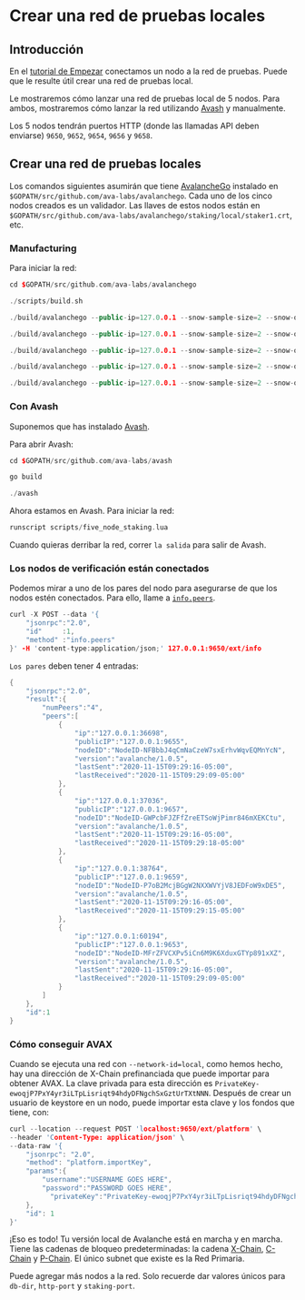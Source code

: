 # Crear una red de pruebas locales

## Introducción

En el [tutorial de Empezar](https://avalanche.gitbook.io/avalanche/build/getting-started) conectamos un nodo a la red de pruebas. Puede que le resulte útil crear una red de pruebas local.

Le mostraremos cómo lanzar una red de pruebas local de 5 nodos. Para ambos, mostraremos cómo lanzar la red utilizando [Avash](https://avalanche.gitbook.io/avalanche/build/tools/avash) y manualmente.

Los 5 nodos tendrán puertos HTTP \(donde las llamadas API deben enviarse\) `9650`, `9652`, `9654`, `9656` y `9658`.

## Crear una red de pruebas locales

Los comandos siguientes asumirán que tiene [AvalancheGo](https://avalanche.gitbook.io/avalanche/build/getting-started#download-avalanchego) instalado en `$GOPATH/src/github.com/ava-labs/avalanchego`. Cada uno de los cinco nodos creados es un validador. Las llaves de estos nodos están en `$GOPATH/src/github.com/ava-labs/avalanchego/staking/local/staker1.crt`, etc.

### Manufacturing

Para iniciar la red:

```cpp
cd $GOPATH/src/github.com/ava-labs/avalanchego
```

```cpp
./scripts/build.sh
```

```cpp
./build/avalanchego --public-ip=127.0.0.1 --snow-sample-size=2 --snow-quorum-size=2 --http-port=9650 --staking-port=9651 --db-dir=db/node1 --staking-enabled=true --network-id=local --bootstrap-ips= --staking-tls-cert-file=$(pwd)/staking/local/staker1.crt --staking-tls-key-file=$(pwd)/staking/local/staker1.key
```

```cpp
./build/avalanchego --public-ip=127.0.0.1 --snow-sample-size=2 --snow-quorum-size=2 --http-port=9652 --staking-port=9653 --db-dir=db/node2 --staking-enabled=true --network-id=local --bootstrap-ips=127.0.0.1:9651 --bootstrap-ids=NodeID-7Xhw2mDxuDS44j42TCB6U5579esbSt3Lg --staking-tls-cert-file=$(pwd)/staking/local/staker2.crt --staking-tls-key-file=$(pwd)/staking/local/staker2.key
```

```cpp
./build/avalanchego --public-ip=127.0.0.1 --snow-sample-size=2 --snow-quorum-size=2 --http-port=9654 --staking-port=9655 --db-dir=db/node3 --staking-enabled=true --network-id=local --bootstrap-ips=127.0.0.1:9651 --bootstrap-ids=NodeID-7Xhw2mDxuDS44j42TCB6U5579esbSt3Lg --staking-tls-cert-file=$(pwd)/staking/local/staker3.crt --staking-tls-key-file=$(pwd)/staking/local/staker3.key
```

```cpp
./build/avalanchego --public-ip=127.0.0.1 --snow-sample-size=2 --snow-quorum-size=2 --http-port=9656 --staking-port=9657 --db-dir=db/node4 --staking-enabled=true --network-id=local --bootstrap-ips=127.0.0.1:9651 --bootstrap-ids=NodeID-7Xhw2mDxuDS44j42TCB6U5579esbSt3Lg --staking-tls-cert-file=$(pwd)/staking/local/staker4.crt --staking-tls-key-file=$(pwd)/staking/local/staker4.key
```

```cpp
./build/avalanchego --public-ip=127.0.0.1 --snow-sample-size=2 --snow-quorum-size=2 --http-port=9658 --staking-port=9659 --db-dir=db/node5 --staking-enabled=true --network-id=local --bootstrap-ips=127.0.0.1:9651 --bootstrap-ids=NodeID-7Xhw2mDxuDS44j42TCB6U5579esbSt3Lg --staking-tls-cert-file=$(pwd)/staking/local/staker5.crt --staking-tls-key-file=$(pwd)/staking/local/staker5.key
```

### Con Avash

Suponemos que has instalado [Avash](https://avalanche.gitbook.io/avalanche/build/tools/avash).

Para abrir Avash:

```cpp
cd $GOPATH/src/github.com/ava-labs/avash
```

```cpp
go build
```

```cpp
./avash
```

Ahora estamos en Avash. Para iniciar la red:

```cpp
runscript scripts/five_node_staking.lua
```

Cuando quieras derribar la red, correr `la salida` para salir de Avash.

### Los nodos de verificación están conectados<a id="verifying-nodes-are-connected"></a>

Podemos mirar a uno de los pares del nodo para asegurarse de que los nodos estén conectados. Para ello, llame a [`info.peers`](https://avalanche.gitbook.io/avalanche/build/apis/info-api#info-peers).

```cpp
curl -X POST --data '{
    "jsonrpc":"2.0",
    "id"     :1,
    "method" :"info.peers"
}' -H 'content-type:application/json;' 127.0.0.1:9650/ext/info
```

`Los pares` deben tener 4 entradas:

```cpp
{
    "jsonrpc":"2.0",
    "result":{
        "numPeers":"4",
        "peers":[
            {
                "ip":"127.0.0.1:36698",
                "publicIP":"127.0.0.1:9655",
                "nodeID":"NodeID-NFBbbJ4qCmNaCzeW7sxErhvWqvEQMnYcN",
                "version":"avalanche/1.0.5",
                "lastSent":"2020-11-15T09:29:16-05:00",
                "lastReceived":"2020-11-15T09:29:09-05:00"
            },
            {
                "ip":"127.0.0.1:37036",
                "publicIP":"127.0.0.1:9657",
                "nodeID":"NodeID-GWPcbFJZFfZreETSoWjPimr846mXEKCtu",
                "version":"avalanche/1.0.5",
                "lastSent":"2020-11-15T09:29:16-05:00",
                "lastReceived":"2020-11-15T09:29:18-05:00"
            },
            {
                "ip":"127.0.0.1:38764",
                "publicIP":"127.0.0.1:9659",
                "nodeID":"NodeID-P7oB2McjBGgW2NXXWVYjV8JEDFoW9xDE5",
                "version":"avalanche/1.0.5",
                "lastSent":"2020-11-15T09:29:16-05:00",
                "lastReceived":"2020-11-15T09:29:15-05:00"
            },
            {
                "ip":"127.0.0.1:60194",
                "publicIP":"127.0.0.1:9653",
                "nodeID":"NodeID-MFrZFVCXPv5iCn6M9K6XduxGTYp891xXZ",
                "version":"avalanche/1.0.5",
                "lastSent":"2020-11-15T09:29:16-05:00",
                "lastReceived":"2020-11-15T09:29:09-05:00"
            }
        ]
    },
    "id":1
}
```

### Cómo conseguir AVAX<a id="getting-avax"></a>

Cuando se ejecuta una red con `--network-id=local`, como hemos hecho, hay una dirección de X-Chain prefinanciada que puede importar para obtener AVAX. La clave privada para esta dirección es `PrivateKey-ewoqjP7PxY4yr3iLTpLisriqt94hdyDFNgchSxGztUrTXtNNN`. Después de crear un usuario de keystore en un nodo, puede importar esta clave y los fondos que tiene, con:

```cpp
curl --location --request POST 'localhost:9650/ext/platform' \
--header 'Content-Type: application/json' \
--data-raw '{
    "jsonrpc": "2.0",
    "method": "platform.importKey",
    "params":{
        "username":"USERNAME GOES HERE",
        "password":"PASSWORD GOES HERE",
          "privateKey":"PrivateKey-ewoqjP7PxY4yr3iLTpLisriqt94hdyDFNgchSxGGztUrTXtNN"
    },
    "id": 1
}'
```

¡Eso es todo! Tu versión local de Avalanche está en marcha y en marcha. Tiene las cadenas de bloqueo predeterminadas: la cadena [X-Chain](https://avalanche.gitbook.io/avalanche/learn/platform-overview#exchange-chain-x-chain), [C-Chain](https://avalanche.gitbook.io/avalanche/learn/platform-overview#contract-chain-c-chain) y [P-Chain](https://avalanche.gitbook.io/avalanche/learn/platform-overview#platform-chain-p-chain). El único subnet que existe es la Red Primaria.

Puede agregar más nodos a la red. Solo recuerde dar valores únicos para `db-dir`, `http-port` y `staking-port`.

